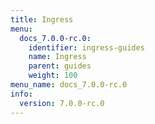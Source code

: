 ```yaml
---
title: Ingress
menu:
  docs_7.0.0-rc.0:
    identifier: ingress-guides
    name: Ingress
    parent: guides
    weight: 100
menu_name: docs_7.0.0-rc.0
info:
  version: 7.0.0-rc.0
---
```


